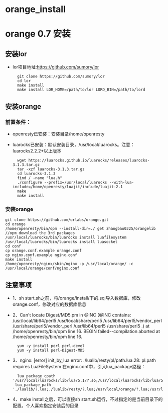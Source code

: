 # orange_install
# orange 0.7 安装

## 安装lor
* lor项目地址:https://github.com/sumory/lor

        git clone https://github.com/sumory/lor
        cd lor
        make install
        make install LOR_HOME=/path/to/lor LORD_BIN=/path/to/lord

## 安装orange
### 前置条件：
* openresty已安装：安装目录/home/openresty
* luarocks已安装：默认安装目录，/usr/local/luarocks。注意：luarocks2.2.2+以上版本

        wget https://luarocks.github.io/luarocks/releases/luarocks-3.1.3.tar.gz
        tar -xzf luarocks-3.1.3.tar.gz
        cd luarocks-3.1.3
        find / -name "lua.h"
        ./configure --prefix=/usr/local/luarocks --with-lua-include=/home/openresty/luajit/include/luajit-2.1
        make
        make install

### 安装orange
    git clone https://github.com/orlabs/orange.git
    cd orange
    /home/openresty/bin/opm --install-dir=./ get zhangbao0325/orangelib    //opm download the 3rd packages
    /usr/local/luarocks/bin/luarocks install luafilesystem
    /usr/local/luarocks/bin/luarocks install luasocket
    cd conf
    cp orange.conf.example orange.conf
    cp nginx.conf.example nginx.conf
    make install
    /home/openresty/nginx/sbin/nginx -p /usr/local/orange/ -c /usr/local/orange/conf/nginx.conf

## 注意事项
* 1、sh start.sh之前，将/orange/install/下的.sql导入数据库，修改orange.conf，修改对应的数据库信息
* 2、Can't locate Digest/MD5.pm in @INC (@INC contains: /usr/local/lib64/perl5 /usr/local/share/perl5 /usr/lib64/perl5/vendor_perl /usr/share/perl5/vendor_perl /usr/lib64/perl5 /usr/share/perl5 .) at /home/openresty/bin/opm line 16. BEGIN failed--compilation aborted at /home/openresty/bin/opm line 16. 

        yum -y install perl perl-devel
        yum -y install perl-Digest-MD5
        
* 3、nginx: [error] init_by_lua error: ./lualib/resty/pl/path.lua:28: pl.path requires LuaFileSystem
在nginx.conf中，引入lua_package路径：

        lua_package_cpath               '/usr/local/luarocks/lib/lua/5.1/?.so;/usr/local/luarocks/lib/lua/5.1/socket/?.so;/usr/local/luarocks/lib/lua/5.1/mime/?.so;;'; 
       lua_package_path    './lualib/?.lua;./lualib/resty/?.lua;/usr/local/orange/?.lua;/usr/local/lor/?.lua;/usr/local/luarocks/share/lua/5.1/?.lua;;'; 

* 4、make install之后，可以直接sh start.sh运行，不过指定的是当前目录下的配置。个人喜欢指定安装后的目录
